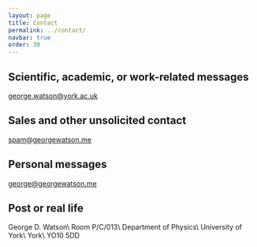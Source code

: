 ```yaml
---
layout: page
title: Contact
permalink: ../contact/
navbar: true
order: 30
---
```


## Scientific, academic, or work-related messages

[george.watson@york.ac.uk](mailto:george.watson@york.ac.uk)

## Sales and other unsolicited contact

[spam@georgewatson.me](mailto:spam@georgewatson.me)

## Personal messages

[george@georgewatson.me](mailto:george@georgewatson.me)

## Post or real life

George D. Watson\\
Room P/C/013\\
Department of Physics\\
University of York\\
York\\
YO10&nbsp;5DD
